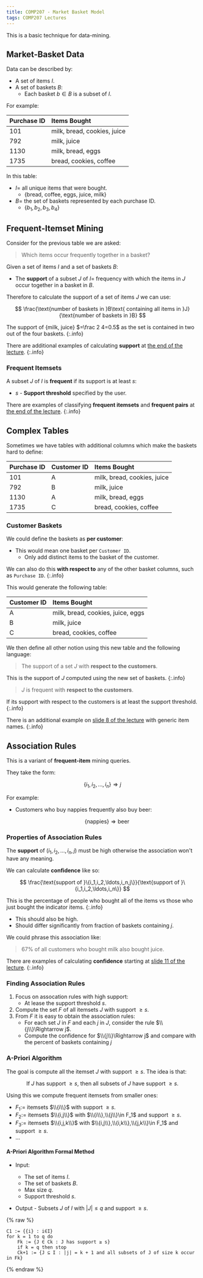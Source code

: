 ```yaml
---
title: COMP207 - Market Basket Model
tags: COMP207 Lectures
---
```

This is a basic technique for data-mining.

## Market-Basket Data
Data can be described by:

* A set of items $I$.
* A set of baskets $B$:
	* Each basket $b\in B$ is a subset of $I$.
	
For example:

| Purchase ID | Items Bought |
| :-- | :-- |
| 101 | milk, bread, cookies, juice |
| 792 | milk, juice |
| 1130 | milk, bread, eggs |
| 1735 | bread, cookies, coffee |

In this table:

* $I=$ all unique items that were bought.
	* {bread, coffee, eggs, juice, milk}
* $B=$ the set of baskets represented by each purchase ID.
	* {$b_1,b_2,b_3,b_4$}
	
## Frequent-Itemset Mining
Consider for the previous table we are asked:

> Which items occur frequently together in a basket?

Given a set of items $I$ and a set of baskets $B$:

* The **support** of a subset $J$ of $I=$ frequency with which the items in $J$ occur together in a basket in $B$.

Therefore to calculate the support of a set of items $J$ we can use:

$$
\frac{\text{number of baskets in }B\text{ containing all items in }J}{\text{number of baskets in }B}
$$

The support of {milk, juice} $=\frac 2 4=0.5$ as the set is contained in two out of the four baskets.
{:.info}

There are additional examples of calculating **support** at [the end of the lecture](https://liverpool.instructure.com/courses/46572/pages/basics-of-market-basket-model?module_item_id=1218373).
{:.info}

### Frequent Itemsets
A subset $J$ of $I$ is **frequent** if its support is at least $s$:

* $s$ - **Support threshold** specified by the user.

There are examples of classifying **frequent itemsets** and **frequent pairs** at [the end of the lecture](https://liverpool.instructure.com/courses/46572/pages/basics-of-market-basket-model?module_item_id=1218373).
{:.info}

## Complex Tables
Sometimes we have tables with additional columns which make the baskets hard to define:

| Purchase ID | Customer ID | Items Bought |
| :-- | :-- | :-- |
| 101 | A | milk, bread, cookies, juice |
| 792 | B | milk, juice |
| 1130 | A | milk, bread, eggs |
| 1735 | C | bread, cookies, coffee |

### Customer Baskets
We could define the baskets as **per customer**:

* This would mean one basket per `Customer ID`.
	* Only add distinct items to the basket of the customer.
	
We can also do this **with respect to** any of the other basket columns, such as `Purchase ID`.
{:.info}
	
This would generate the following table:

| Customer ID | Items Bought |
| :-- | :-- |
| A | milk, bread, cookies, juice, eggs |
| B | milk, juice |
| C | bread, cookies, coffee |


We then define all other notion using this new table and the following language:

> The support of a set $J$ with **respect to the customers**.

This is the support of $J$ computed using the new set of baskets.
{:.info}

> $J$ is frequent with **respect to the customers**.

If its support with respect to the customers is at least the support threshold.
{:.info}

There is an additional example on [slide 8 of the lecture](https://liverpool.instructure.com/courses/46572/pages/more-about-the-market-basket-model?module_item_id=1218374) with generic item names.
{:.info}

## Association Rules
This is a variant of **frequent-item** mining queries.

They take the form:

$$
\{i_1,i_2,\ldots,i_n\}\Rightarrow j
$$

For example:

* Customers who buy nappies frequently also buy beer:
	
	$$
	\{\text{nappies}\}\Rightarrow \text{beer}
	$$
	
### Properties of Association Rules
The **support** of ($i_1,i_2,\ldots,i_n,j$) must be high otherwise the association won't have any meaning.

We can calculate **confidence** like so:

$$
\frac{\text{support of }\{i_1,i_2,\ldots,i_n,j\}}{\text{support of }\{i_1,i_2,\ldots,i_n\}}
$$

This is the percentage of people who bought all of the items vs those who just bought the indicator items.
{:.info}

* This should also be high.
* Should differ significantly from fraction of baskets containing $j$.

We could phrase this association like:

> 67% of all customers who bought milk also bought juice.

There are examples of calculating **confidence** starting at [slide 11 of the lecture](https://liverpool.instructure.com/courses/46572/pages/more-about-the-market-basket-model?module_item_id=1218374).
{:.info}

### Finding Association Rules

1. Focus on assocation rules with high support:
	* At lease the support threshold $s$.
1. Compute the set $F$ of all itemsets $J$ with support $\geq s$.
1. From $F$ it is easy to obtain the association rules:
	* For each set $J$ in $F$ and each $j$ in $J$, consider the rule $\\{j\\}\Rightarrow j$.
	* Compute the confidence for $\\{j\\}\Rightarrow j$ and compare with the percent of baskets containing $j$

### A-Priori Algorithm
The goal is compute all the itemset $J$ with support $\geq s$. The idea is that:

$$
\text{If }J\text{ has support }\geq s\text{, then all subsets of }J\text{ have support }\geq s\text{.}
$$

Using this we compute frequent itemsets from smaller ones:

* $F_1:=$ itemsets $\\{i\\}$ with support $\geq s$.
* $F_2:=$ itemsets $\\{i,j\\}$ with $\\{i\\},\\{j\\}\in F_1$ and support $\geq s$.
* $F_3:=$ itemsets $\\{i,j,k\\}$ with $\\{i,j\\},\\{i,k\\},\\{j,k\\}\in F_1$ and support $\geq s$.
* ...

#### A-Priori Algorithm Formal Method

* Input:
	* The set of items $I$.
	* The set of baskets $B$.
	* Max size $q$.
	* Support threshold $s$.

* Output - Subsets $J$ of $I$ with $\lvert J\rvert\leq q$ and support $\geq s$.

{% raw %}
```
C1 := {{i} : i∈I}
for k = 1 to q do
	Fk := {J ∈ Ck : J has support ≥ s}
	if k = q then stop
	Ck+1 := {J ⊆ I : |j| = k + 1 and all subsets of J of size k occur in Fk}
```
{% endraw %}